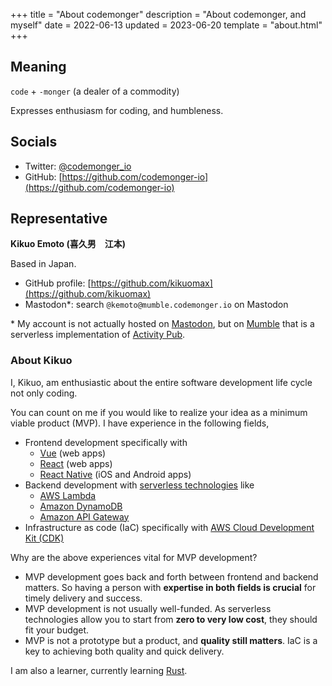 +++
title = "About codemonger"
description = "About codemonger, and myself"
date = 2022-06-13
updated = 2023-06-20
template = "about.html"
+++

## Meaning

`code` + `-monger` (a dealer of a commodity)

Expresses enthusiasm for coding, and humbleness.

## Socials

- Twitter: [@codemonger_io](https://twitter.com/codemonger_io)
- GitHub: [https://github.com/codemonger-io](https://github.com/codemonger-io)

## Representative

**Kikuo Emoto (喜久男　江本)**

Based in Japan.

- GitHub profile: [https://github.com/kikuomax](https://github.com/kikuomax)
- Mastodon*: search `@kemoto@mumble.codemonger.io` on Mastodon

\* My account is not actually hosted on [Mastodon](https://joinmastodon.org/), but on [Mumble](../product/mumble/) that is a serverless implementation of [Activity Pub](https://activitypub.rocks).

### About Kikuo

I, Kikuo, am enthusiastic about the entire software development life cycle not only coding.

You can count on me if you would like to realize your idea as a minimum viable product (MVP).
I have experience in the following fields,
- Frontend development specifically with
    - [Vue](https://vuejs.org) (web apps)
    - [React](https://reactjs.org) (web apps)
    - [React Native](https://reactnative.dev) (iOS and Android apps)
- Backend development with [serverless technologies](https://aws.amazon.com/serverless/) like
    - [AWS Lambda](https://aws.amazon.com/lambda/)
    - [Amazon DynamoDB](https://aws.amazon.com/dynamodb/)
    - [Amazon API Gateway](https://aws.amazon.com/api-gateway/)
- Infrastructure as code (IaC) specifically with [AWS Cloud Development Kit (CDK)](https://aws.amazon.com/cdk/)

Why are the above experiences vital for MVP development?
- MVP development goes back and forth between frontend and backend matters.
  So having a person with **expertise in both fields is crucial** for timely delivery and success.
- MVP development is not usually well-funded.
  As serverless technologies allow you to start from **zero to very low cost**, they should fit your budget.
- MVP is not a prototype but a product, and **quality still matters**.
  IaC is a key to achieving both quality and quick delivery.

I am also a learner, currently learning [Rust](https://www.rust-lang.org).